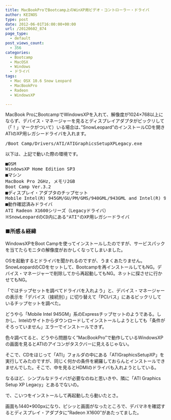 ```yaml
---
title: MacBookProでBootcamp上のWinXP用ビデオ・コントローラー・ドライバ
author: KEINOS
type: post
date: 2012-06-01T16:00:00+00:00
url: /20120602_874
page_type:
  - default
post_views_count:
  - 356
categories:
  - Bootcamp
  - MacOSX
  - Windows
  - ドライバ
tags:
  - Mac OSX 10.6 Snow Leopard
  - MacBookPro
  - Radeon
  - WindowsXP

---
```

<div class="section">
  <p>
    MacBook ProにBootcampでWindowsXPを入れて、解像度が1024×768以上にならず、デバイス・マネージャーを見るとディスプレイアダプタがビックリして（「！」マークがついて）いる場合は、&#8221;SnowLeopard&#8221;のインストールCDを開きATIのXP用レガシードライバを入れます。
  </p>
  
  <pre>
/Boot Camp/Drivers/ATI/ATIGraphicsSetupXPLegacy.exe
</pre>
  
  <p>
    以下は、上記で動いた際の環境です。
  </p>
  
  <pre>
■OSM
WindowsXP Home Edition SP3
■マシン
MacBook Pro 2GHz, メモリ2GB
Boot Camp Ver.3.2
■ディスプレイ・アダプタのチップセット
Mobile Intel(R) 945GM/GU/PM/GMS/940GML/943GML and Intel(R) 945GT Express PCI Express Root Port
■動作確認済みドライバ
ATI Radeon X1600シリーズ（Legacyドライバ）
※SnowLeopardのCD内にある"ATI"のXP用レガシードライバ
</pre>
  
  <h3 id="outline__1">
    ■所感＆経緯
  </h3>
  
  <p>
    WindowsXPをBoot Campを使ってインストールしたのですが、サービスパックを当てたらモニタの解像度がおかしくなってしまいました。
  </p>
  
  <p>
    OSを起動するとドライバを聞かれるのですが、うまくあたりません。SnowLeopardのCDをセットして、Bootcampを再インストールしてもNG。デバイス・マネージャーで削除してから再起動してもNG。ネットに探させに行かせてもNG。
  </p>
  
  <p>
    「ではチップセットを調べてドライバを入れよう」と、デバイス・マネージャーの表示を「デバイス（接続別）」に切り替えて「PCIバス」にあるビックリしているチップセットを調べた。
  </p>
  
  <p>
    どうやら「Mobile Intel 945GM」系のExpressチップセットのようである。しかし、Intelのサイトからダウンロードしてインストールしようとしても「条件がそろっていません」エラーでインストールできず。
  </p>
  
  <p>
    色々調べてると、どうやら問題なく&#8221;MacBookPro&#8221;で動作しているWindowsXPの画面を見るとATIのアイコンがタスクバーに見えるじゃない。
  </p>
  
  <p>
    そこで、CDをほじって「ATI」フォルダの中にある「ATIGraphicsSetupXP」を実行してみたのですが、同じく何かの条件を網羅しておらんとインストールできませんでした。そこで、中を見るとHDMIのドライバも入れようとしている。
  </p>
  
  <p>
    なるほど、シンプルなドライバが必要なのねと思いきや、隣に「ATI Graphics Setup XP Legacy」とあるでないの。
  </p>
  
  <p>
    で、こいつをインストールして再起動したら動いたとさ。
  </p>
  
  <p>
    画面も1440*900pxになり、ピシッと画面がなったところで、デバマネを確認するとディスプレイ・アダプタに&#8221;Radeon X1600&#8243;があたってました。
  </p>
</div>